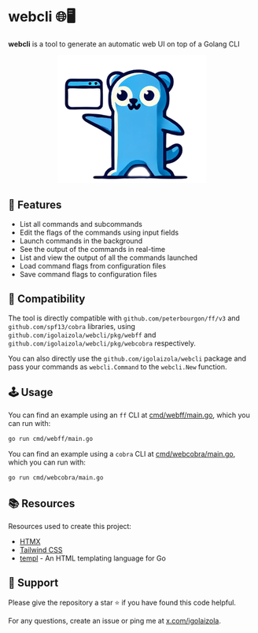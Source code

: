 # webcli 🌐🖥️

**webcli** is a tool to generate an automatic web UI on top of a Golang CLI

<p align="center"><img src="webcli.png" width="300"></p>

## 🚀 Features

 - List all commands and subcommands
 - Edit the flags of the commands using input fields
 - Launch commands in the background
 - See the output of the commands in real-time
 - List and view the output of all the commands launched
 - Load command flags from configuration files
 - Save command flags to configuration files

## 🔌 Compatibility

The tool is directly compatible with `github.com/peterbourgon/ff/v3` and `github.com/spf13/cobra` libraries, using `github.com/igolaizola/webcli/pkg/webff` and `github.com/igolaizola/webcli/pkg/webcobra` respectively.

You can also directly use the `github.com/igolaizola/webcli` package and pass your commands as `webcli.Command` to the `webcli.New` function.

## 🕹️ Usage

You can find an example using an `ff` CLI at [cmd/webff/main.go](cmd/webff/main.go), which you can run with:

```bash
go run cmd/webff/main.go
```

You can find an example using a `cobra` CLI at [cmd/webcobra/main.go](cmd/webcobra/main.go), which you can run with:

```bash
go run cmd/webcobra/main.go
```

## 📚 Resources

Resources used to create this project:

 - [HTMX](https://htmx.org/)
 - [Tailwind CSS](https://tailwindcss.com/)
 - [templ](https://templ.guide) - An HTML templating language for Go

## 💖 Support

Please give the repository a star ⭐ if you have found this code helpful.

For any questions, create an issue or ping me at [x.com/igolaizola](https://x.com/igolaizola).
